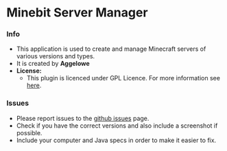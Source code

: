 # Minebit Server Manager

### Info
- This application is used to create and manage Minecraft servers of various versions and types.
- It is created by **Aggelowe**
- **License:**
	- This plugin is licenced under GPL Licence. For more information see [here](LICENSE.md).

### Issues
- Please report issues to the [github issues](../../issues) page.
- Check if you have the correct versions and also include a screenshot if possible. 
- Include your computer and Java specs in order to make it easier to fix.

